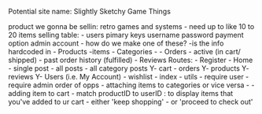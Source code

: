 
Potential site name: Slightly Sketchy Game Things 

product we gonna be sellin: retro games and systems
    - need up to like 10 to 20 items
selling table: 
    - users
        pimary keys
        username 
        password
        payment option
        admin account
        - how do we make one of these? 
            -is the info hardcoded in
    - Products
        -items
    - Categories
        -
    - Orders
        - active (in cart/ shipped)
        - past order history (fulfilled)
    - Reviews
Routes: 
    - Register
    - Home
    - single post
    - all posts
    - all category posts
    Y- cart
    - orders
    Y- products
    Y- reviews
    Y- Users (i.e. My Account)
    - wishlist
    - index
    - utils
        - require user
        - require admin
order of opps
    - attaching items to categories or vice versa
    - 
    - adding item to cart
        - match productID to userID : to display items that you've added to ur cart
        - either 'keep shopping'
        - or 'proceed to check out'



